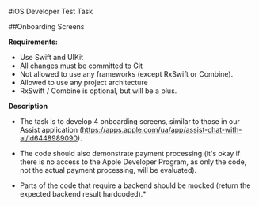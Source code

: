 #iOS Developer Test Task

##Onboarding Screens

**Requirements:**

- Use Swift and UIKit
- All changes must be committed to Git
- Not allowed to use any frameworks (except RxSwift or Combine).
- Allowed to use any project architecture
- RxSwift / Combine is optional, but will be a plus.

**Description**

- The task is to develop 4 onboarding screens, similar to those in our Assist application (https://apps.apple.com/ua/app/assist-chat-with-ai/id6448989090).

- The code should also demonstrate payment processing (it's okay if there is no access to the Apple Developer Program, as only the code, not the actual payment processing, will be evaluated).

- Parts of the code that require a backend should be mocked (return the expected backend result hardcoded).*
